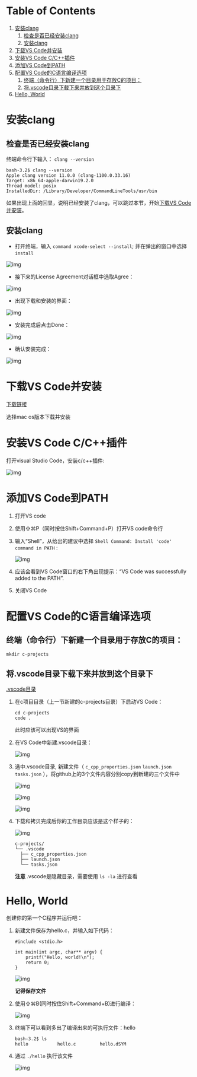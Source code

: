 
# Table of Contents

1.  [安装clang](#orgbd52088)
    1.  [检查是否已经安装clang](#orge226dd2)
    2.  [安装clang](#orga001bdb)
2.  [下载VS Code并安装](#orge32b338)
3.  [安装VS Code C/C++插件](#orgf074015)
4.  [添加VS Code到PATH](#orgaba0ba7)
5.  [配置VS Code的C语言编译选项](#org437d35b)
    1.  [终端（命令行）下新建一个目录用于存放C的项目：](#orgdd0bdb8)
    2.  [将.vscode目录下载下来并放到这个目录下](#orgea8d182)
6.  [Hello, World](#org843f66d)


<a id="orgbd52088"></a>

# 安装clang


<a id="orge226dd2"></a>

## 检查是否已经安装clang

终端命令行下输入： `clang --version` 

    bash-3.2$ clang --version
    Apple clang version 11.0.0 (clang-1100.0.33.16)
    Target: x86_64-apple-darwin19.2.0
    Thread model: posix
    InstalledDir: /Library/Developer/CommandLineTools/usr/bin

如果出现上面的回显，说明已经安装了clang，可以跳过本节，开始[下载VS Code并安装](#orge32b338)。


<a id="orga001bdb"></a>

## 安装clang

-   打开终端，输入 `command xcode-select --install`; 并在弹出的窗口中选择 `install`

![img](./img/Clang-xcode-select.png)

-   接下来的License Agreement对话框中选取Agree：

![img](./img/Clang-License-Agreement.png)

-   出现下载和安装的界面：

![img](./img/Clang-Installing-Software.png)

-   安装完成后点击Done：

![img](./img/Clang-Installed.png)

-   确认安装完成：

![img](./img/Clang-Check-version.png)


<a id="orge32b338"></a>

# 下载VS Code并安装

[下载链接](https://code.visualstudio.com/download)

选择mac os版本下载并安装


<a id="orgf074015"></a>

# 安装VS Code C/C++插件

打开visual Studio Code，安装c/c++插件:

![img](./img/vs-install-plugin.png)


<a id="orgaba0ba7"></a>

# 添加VS Code到PATH

1.  打开VS code
2.  使用⇧⌘P（同时按住Shift+Command+P）打开VS code命令行
3.  输入“Shell”，从给出的建议中选择 `Shell Command: Install 'code' command in PATH` :
    
    ![img](./img/mac-command-palette-shell-command.png)

4.  应该会看到VS Code窗口的右下角出现提示：“VS Code was successfully added to the PATH”.
5.  关闭VS Code


<a id="org437d35b"></a>

# 配置VS Code的C语言编译选项


<a id="orgdd0bdb8"></a>

## 终端（命令行）下新建一个目录用于存放C的项目：

    mkdir c-projects


<a id="orgea8d182"></a>

## 将.vscode目录下载下来并放到这个目录下

[.vscode目录](https://github.com/linc5403/c/tree/master/ide/macos/.vscode)

1.  在c项目目录（上一节新建的c-projects目录）下启动VS Code：
    
        cd c-projects
        code .
    
    此时应该可以出现VS的界面

2.  在VS Code中新建.vscode目录：
    
    ![img](./img/creat-dir.png)

3.  选中.vscode目录, 新建文件（ `c_cpp_properties.json` `launch.json` `tasks.json` ），将github上的3个文件内容分别copy到新建的三个文件中
    
    ![img](./img/create-file-1.png)
    
    ![img](./img/create-file-2.png)
    
    ![img](./img/create-file-3.png)

4.  下载和拷贝完成后你的工作目录应该是这个样子的：
    
    ![img](./img/create-file-4.png)
    
        c-projects/
        └── .vscode
          ├── c_cpp_properties.json
          ├── launch.json
          └── tasks.json
    
    **注意** .vscode是隐藏目录，需要使用 `ls -la` 进行查看


<a id="org843f66d"></a>

# Hello, World

创建你的第一个C程序并运行吧：

1.  新建文件保存为hello.c，并输入如下代码：
    
        #include <stdio.h>
        
        int main(int argc, char** argv) {
            printf("Hello, world!\n");
            return 0;
        }
    
    ![img](./img/hello-code.png)
    
    **记得保存文件**

2.  使用⇧⌘B(同时按住Shift+Command+B)进行编译：
    
    ![img](./img/compile.png)

3.  终端下可以看到多出了编译出来的可执行文件：hello
    
        bash-3.2$ ls
        hello           hello.c         hello.dSYM

4.  通过 `./hello` 执行该文件
    
    ![img](./img/result.png)

